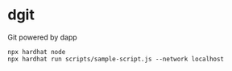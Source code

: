 # dgit
Git powered by dapp

```
npx hardhat node
npx hardhat run scripts/sample-script.js --network localhost
```